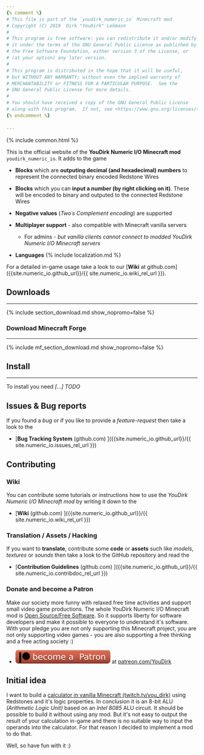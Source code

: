 ```yaml
---
{% comment %}
# This file is part of the `youdirk_numeric_io` Minecraft mod
# Copyright (C) 2019  Dirk "YouDirk" Lehmann
#
# This program is free software: you can redistribute it and/or modify
# it under the terms of the GNU General Public License as published by
# the Free Software Foundation, either version 3 of the License, or
# (at your option) any later version.
#
# This program is distributed in the hope that it will be useful,
# but WITHOUT ANY WARRANTY; without even the implied warranty of
# MERCHANTABILITY or FITNESS FOR A PARTICULAR PURPOSE.  See the
# GNU General Public License for more details.
#
# You should have received a copy of the GNU General Public License
# along with this program.  If not, see <https://www.gnu.org/licenses/>.
{% endcomment %}

---
```

{% include common.html %}

This is the official website of the **YouDirk Numeric I/O Minecraft
mod** `youdirk_numeric_io`.  It adds to the game

* **Blocks** which are **outputing decimal (and hexadecimal) numbers**
  to represent the connected binary encoded Redstone Wires

* **Blocks** which you can **input a number (by right clicking on
  it)**.  These will be encoded to binary and outputed to the
  connected Redstone Wires

* **Negative values** (*Two´s Complement encoding*) are supported

* **Multiplayer support** - also compatible with Minecraft vanilla
  servers
    - For admins - _but vanilla clients cannot connect to modded
      YouDirk Numeric I/O Minecraft servers_

* **Languages** {% include localization.md %}

For a detailed in-game usage take a look to our [**Wiki** at
github.com]({{site.numeric_io.github_url}}/{{
              site.numeric_io.wiki_rel_url }}).

## Downloads
------------

{% include section_download.md show_nopromo=false %}

### Download Minecraft Forge
----------------------------

{% include mf_section_download.md show_nopromo=false %}

## Install
----------

To install you need *[...] TODO*

Issues & Bug reports
--------------------

If you found a *bug* or if you like to provide a *feature-request*
then take a look to the

* [**Bug Tracking System** (github.com)
  ]({{site.numeric_io.github_url}}/{{ site.numeric_io.issues_rel_url }})

Contributing
------------

### Wiki

You can contribute some tutorials or instructions how to use the
*YouDirk Numeric I/O Minecraft mod* by writing it down to the

* [**Wiki** (github.com)
  ]({{site.numeric_io.github_url}}/{{ site.numeric_io.wiki_rel_url }})

### Translation / Assets / Hacking

If you want to **translate**, contribute some **code** or **assets**
such like *models*, *textures* or *sounds* then take a look to the
GitHub repository and read the

* [**Contribution Guidelines** (github.com)
  ]({{site.numeric_io.github_url}}/{{
      site.numeric_io.contribdoc_rel_url }})

### Donate and become a Patron

Make our society more funny with relaxed free time activities and
support small video game productions.  The whole YouDirk Numeric I/O
Minecraft mod is [Open Source/Free
Software](https://en.wikipedia.org/wiki/Free_software).  So it
supports liberty for software developers and make it possible to
everyone to understand it's software.  With your pledge you are not
only supporting this Minecraft project, you are not only supporting
video games - you are also supporting a free thinking and a free
acting society :)

* [![Patreon](assets/svg/patreon-plastic.svg
  )](https://www.patreon.com/YouDirk) at [patreon.com/YouDirk
  ](https://www.patreon.com/YouDirk)

Initial idea
------------

I want to build a [calculator in vanilla Minecraft
(twitch.tv/you_dirk)](https://www.twitch.tv/collections/jN0fzROVchV32A)
using Redstones and it's logic properties.  In conclusion it is an
8-bit ALU *(Arithmetic Logic Unit)* based on an *Intel 8085* ALU
circuit.  It should be possible to build it without using any mod.
But it's not easy to output the result of your calculation in-game and
there is no suitable way to input the operands into the calculator.
For that reason I decided to implement a mod to do that.

Well, so have fun with it :)
